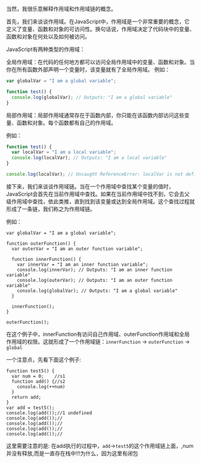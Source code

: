 
当然，我很乐意解释作用域和作用域链的概念。

首先，我们来谈谈作用域。在JavaScript中，作用域是一个非常重要的概念，它定义了变量、函数和对象的可访问性。换句话说，作用域决定了代码块中的变量、函数和对象在何处以及如何被访问。

JavaScript有两种类型的作用域：

全局作用域：在代码的任何地方都可以访问全局作用域中的变量、函数和对象。当你在所有函数外部声明一个变量时，该变量就有了全局作用域。
例如：

```JavaScript
var globalVar = "I am a global variable";

function test() {
  console.log(globalVar); // Outputs: "I am a global variable"
}

```

局部作用域：局部作用域通常存在于函数内部，你只能在该函数内部访问这些变量、函数和对象。每个函数都有自己的作用域。


例如：

```JavaScript
function test() {
  var localVar = "I am a local variable";
  console.log(localVar); // Outputs: "I am a local variable"
}

console.log(localVar); // Uncaught ReferenceError: localVar is not defined

```
接下来，我们来谈谈作用域链。当在一个作用域中查找某个变量的值时，JavaScript会首先在当前作用域中查找。如果在当前作用域中找不到，它会去父级作用域中查找，依此类推，直到找到该变量或达到全局作用域。这个查找过程就形成了一条链，我们称之为作用域链。


例如：

```shell
var globalVar = "I am a global variable";

function outerFunction() {
  var outerVar = "I am an outer function variable";
  
  function innerFunction() {
    var innerVar = "I am an inner function variable";
    console.log(innerVar); // Outputs: "I am an inner function variable"
    console.log(outerVar); // Outputs: "I am an outer function variable"
    console.log(globalVar); // Outputs: "I am a global variable"
  }
  
  innerFunction();
}

outerFunction();

```

在这个例子中，innerFunction有访问自己作用域、outerFunction作用域和全局作用域的权限。这就形成了一个作用域链：`innerFunction` -> `outerFunction` -> `global`


一个注意点，先看下面这个例子:

```shell
function test5() {
  var num = 0;    //s1
  function add() {//s2
    console.log(++num)
  }
  return add;
}
var add = test5();
console.log(add());//1 undefined
console.log(add());//
console.log(add());//
console.log(add());//
console.log(add());//
```

这里需要注意的是: 在add执行的过程中，`add`->`test5`的这个作用域链上面，,num并没有释放,而是一直存在栈中!!!为什么，因为这里有闭包




